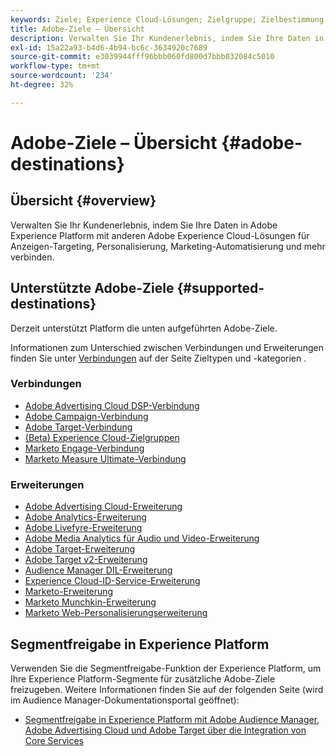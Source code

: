 ```yaml
---
keywords: Ziele; Experience Cloud-Lösungen; Zielgruppe; Zielbestimmung; Adcloud; Werbe-Cloud; Audience Manager; Adobe Target-Ziel; Zielgruppe; Audience Manager-Ziel;
title: Adobe-Ziele – Übersicht
description: Verwalten Sie Ihr Kundenerlebnis, indem Sie Ihre Daten in Platform mit anderen Adobe Experience Cloud-Lösungen für Anzeigen-Targeting, Personalisierung, Marketing-Automatisierung und mehr verbinden.
exl-id: 15a22a93-b4d6-4b94-bc6c-3634920c7689
source-git-commit: e3039944fff96bbb060fd800d7bbb032084c5010
workflow-type: tm+mt
source-wordcount: '234'
ht-degree: 32%

---
```


# Adobe-Ziele – Übersicht {#adobe-destinations}

## Übersicht {#overview}

Verwalten Sie Ihr Kundenerlebnis, indem Sie Ihre Daten in Adobe Experience Platform mit anderen Adobe Experience Cloud-Lösungen für Anzeigen-Targeting, Personalisierung, Marketing-Automatisierung und mehr verbinden.

## Unterstützte Adobe-Ziele {#supported-destinations}

Derzeit unterstützt Platform die unten aufgeführten Adobe-Ziele.

Informationen zum Unterschied zwischen Verbindungen und Erweiterungen finden Sie unter [Verbindungen](../../destination-types.md#connections) auf der Seite Zieltypen und -kategorien .

### Verbindungen

* [Adobe Advertising Cloud DSP-Verbindung](/help/destinations/catalog/advertising/adobe-advertising-cloud-connection.md)
* [Adobe Campaign-Verbindung](../email-marketing/adobe-campaign.md)
* [Adobe Target-Verbindung](/help/destinations/catalog/personalization/adobe-target-connection.md)
* [(Beta) Experience Cloud-Zielgruppen](/help/destinations/catalog/adobe/experience-cloud-audiences.md)
* [Marketo Engage-Verbindung](/help/destinations/catalog/adobe/marketo-engage.md)
* [Marketo Measure Ultimate-Verbindung](/help/destinations/catalog/adobe/marketo-measure-ultimate.md)

### Erweiterungen

* [Adobe Advertising Cloud-Erweiterung](../advertising/adobe-advertising-cloud.md)
* [Adobe Analytics-Erweiterung](../analytics/adobe-analytics.md)
* [Adobe Livefyre-Erweiterung](../social/adobe-livefyre.md)
* [Adobe Media Analytics für Audio und Video-Erweiterung](../analytics/adobe-video-analytics.md)
* [Adobe Target-Erweiterung](../personalization/adobe-target.md)
* [Adobe Target v2-Erweiterung](../personalization/adobe-target-v2.md)
* [Audience Manager DIL-Erweiterung](../data-management/aam-dil-extension.md)
* [Experience Cloud-ID-Service-Erweiterung](../personalization/adobe-ecid.md)
* [Marketo-Erweiterung](../email/marketo.md)
* [Marketo Munchkin-Erweiterung](../email/marketo-munchkin.md)
* [Marketo Web-Personalisierungserweiterung](../personalization/marketo-web-personalization.md)

## Segmentfreigabe in Experience Platform

Verwenden Sie die Segmentfreigabe-Funktion der Experience Platform, um Ihre Experience Platform-Segmente für zusätzliche Adobe-Ziele freizugeben. Weitere Informationen finden Sie auf der folgenden Seite (wird im Audience Manager-Dokumentationsportal geöffnet):

* [Segmentfreigabe in Experience Platform mit Adobe Audience Manager, Adobe Advertising Cloud und Adobe Target über die Integration von Core Services](https://experienceleague.adobe.com/docs/audience-manager/user-guide/implementation-integration-guides/integration-experience-platform/aam-aep-audience-sharing.html?lang=de)
